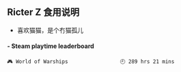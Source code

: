 ## Ricter Z 食用说明
- 喜欢猫猫，是个冇猫孤儿

<!-- steam-box start -->
#### - Steam playtime leaderboard
```text
🎮 World of Warships                 🕘 289 hrs 21 mins
```
<!-- Powered by https://github.com/YouEclipse/steam-box . -->
<!-- steam-box end -->
